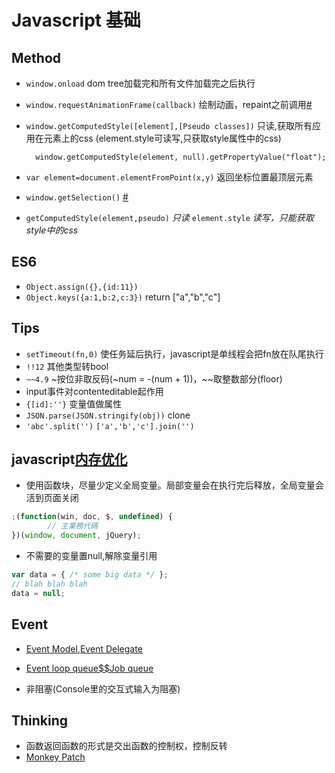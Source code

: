 # Javascript 基础



## Method
+ `window.onload` dom tree加载完和所有文件加载完之后执行
+ `window.requestAnimationFrame(callback)` 绘制动画，repaint之前调用[#](https://developer.mozilla.org/en-US/docs/Web/API/window/requestAnimationFrame)
+ `window.getComputedStyle([element],[Pseudo classes])` 只读,获取所有应用在元素上的css (element.style可读写,只获取style属性中的css)

        window.getComputedStyle(element, null).getPropertyValue("float");

+ `var element=document.elementFromPoint(x,y)` 返回坐标位置最顶层元素
+ `window.getSelection()` [#](https://developer.mozilla.org/en-US/docs/Web/API/Window/getSelection)
+ `getComputedStyle(element,pseudo)` *只读*   `element.style` *读写，只能获取style中的css*


## ES6

+ `Object.assign({},{id:11})`
+ `Object.keys({a:1,b:2,c:3})` return ["a","b","c"]

## Tips

+ `setTimeout(fn,0)`  使任务延后执行，javascript是单线程会把fn放在队尾执行
+ `!!12`  其他类型转bool
+ `~~4.9`  ~按位非取反码(~num = -(num + 1))，~~取整数部分(floor)
+ input事件对contenteditable起作用
+ `{[id]:''}`  变量值做属性
+ `JSON.parse(JSON.stringify(obj))` clone
+ `'abc'.split('')`  `['a','b','c'].join('')`

## javascript[内存优化]((http://lifemap.in/javascript-memory-optimize/))

+ 使用函数块，尽量少定义全局变量。局部变量会在执行完后释放，全局变量会活到页面关闭

```js
;(function(win, doc, $, undefined) {
        // 主業務代碼
})(window, document, jQuery);
```

+ 不需要的变量置null,解除变量引用

```js
var data = { /* some big data */ };
// blah blah blah
data = null;
```

## Event

+ [Event Model,Event Delegate](https://zhuanlan.zhihu.com/p/22718822)

+ [Event loop queue$$Job queue](https://zhuanlan.zhihu.com/p/22710155)

+ 非阻塞(Console里的交互式输入为阻塞)

## Thinking

+ 函数返回函数的形式是交出函数的控制权，控制反转
+ [Monkey Patch](http://cn.redux.js.org/docs/advanced/Middleware.html)



